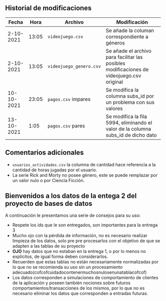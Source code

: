 ## Historial de modificaciones

Fecha           | Hora      | Archivo         | Modificación
---------------- |--------- |--------------- |-------------
2-10-2021       | 13:05    | ```videojuego.csv```| Se añade la columan correspondiente a géneros
2-10-2021       | 13:05    | ```videojuego_genero.csv```| Se añade el archivo para facilitar las posibles modificaciones de videojuego.csv original
10-10-2021       | 23:05    | ```pagos.csv``` impares| Se modifica la columna subs_id por un problema con sus valores
13-10-2021       | 1:05    | ```pagos.csv``` pares| Se modifica la fila 5994, eliminando el valor de la columna subs_id de dicho dato

## Comentarios adicionales

- `usuarios_actividades.csv` la columna de cantidad hace referencia a la cantidad de horas jugadas por el usuario.
- La serie Rick and Morty no posee género, este se puede remplazar por un valor nulo o por Ciencia Ficción.


## Bienvenidos a los datos de la entega 2 del proyecto de bases de datos

A continuación le presentamos una serie de consejos para su uso:
- Respete los ids que le son entregados, son importantes para la entrega 3
- Mucho ojo con la pérdida de información, no es necesario realizar limpieza de los datos, solo pre pre procesarlos con el objetivo de que se adapten a las tablas de su proyecto
- **OJO** hay datos que no estaban en la entrega 1, o por lo menos no explícitos, de igual forma deben considerarlos.
- Recuerden que estas tablas no están necesariamente normalizadas por lo que no se recomienda su uso sin un procesamiento adecuado(cofcofcuidadocontenermuchosnulosenunatablacofcof)
- Los datos corresponden a simulaciones de comportamiento de clientes de la aplicación y poseen también nociones sobre futuros comportamientos/transacciones de los mismos, por lo que no es necesario eliminar los datos que corresponden a entradas futuras.
